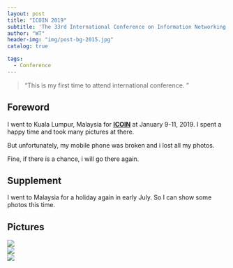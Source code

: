```yaml
---
layout: post
title: "ICOIN 2019"
subtitle: 'The 33rd International Conference on Information Networking (ICOIN 2019).'
author: "WT"
header-img: "img/post-bg-2015.jpg"
catalog: true

tags:
  - Conference
---
```


> “This is my first time to attend international conference. ”

## Foreword

I went to Kuala Lumpur, Malaysia for [**ICOIN**](http://icoin.org/) at January 9-11, 2019. I spent a happy time and took many pictures at there.

But unfortunately, my mobile phone was broken and i lost all my photos.

Fine, if there is a chance, i will go there again.


## Supplement

I went to Malaysia for a holiday again in early July. So I can show some photos this time.


## Pictures

<div style="align: center">
<img src="https://raw.githubusercontent.com/zhouwt612/zhouwt612.github.io/master/_posts/Photos/2019-08-24/IMG_20190710_221111.jpg/auto-orient"/>
</div>

<div style="align: center">
<img src="https://raw.githubusercontent.com/zhouwt612/zhouwt612.github.io/master/_posts/Photos/2019-08-24/IMG_20190710_204329.jpg"/>
</div>

<div style="align: center">
<img src="https://github.com/zhouwt612/zhouwt612.github.io/blob/master/_posts/Photos/2019-08-24/IMG_20190714_144831.jpg"/)
</div> 


